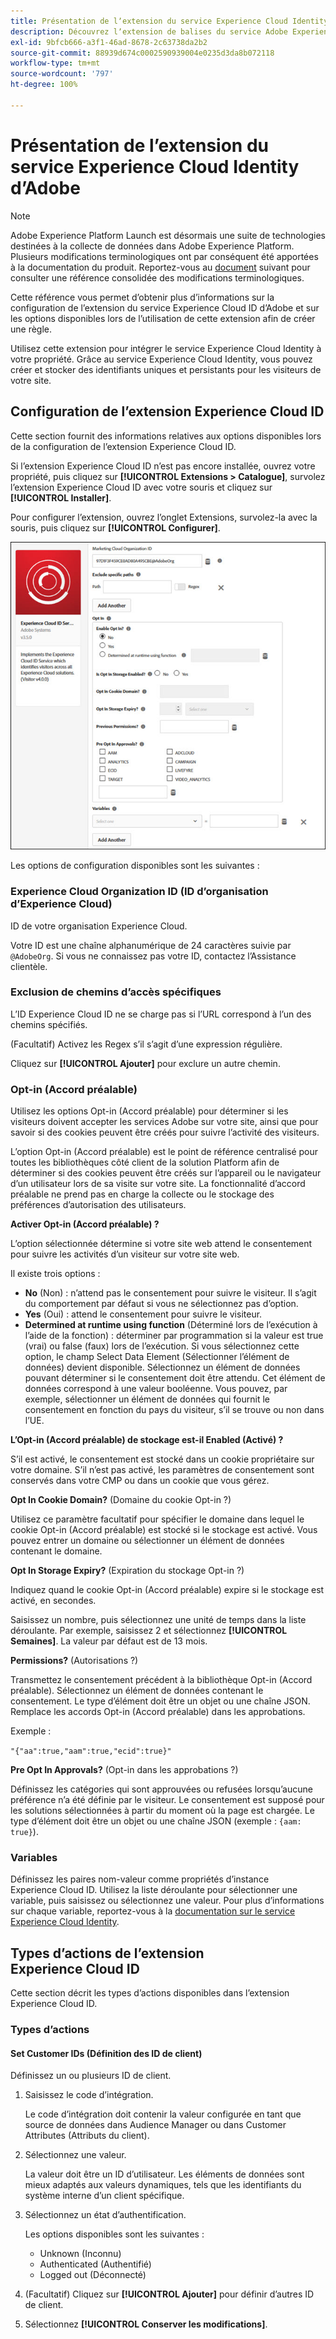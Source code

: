 ```yaml
---
title: Présentation de lʼextension du service Experience Cloud Identity dʼAdobe
description: Découvrez lʼextension de balises du service Adobe Experience Cloud Identity dans Adobe Experience Platform.
exl-id: 9bfcb666-a3f1-46ad-8678-2c63738da2b2
source-git-commit: 88939d674c0002590939004e0235d3da8b072118
workflow-type: tm+mt
source-wordcount: '797'
ht-degree: 100%

---
```


# Présentation de lʼextension du service Experience Cloud Identity dʼAdobe

>[!NOTE]
>
>Adobe Experience Platform Launch est désormais une suite de technologies destinées à la collecte de données dans Adobe Experience Platform. Plusieurs modifications terminologiques ont par conséquent été apportées à la documentation du produit. Reportez-vous au [document](../../../term-updates.md) suivant pour consulter une référence consolidée des modifications terminologiques.

Cette référence vous permet dʼobtenir plus dʼinformations sur la configuration de lʼextension du service Experience Cloud ID dʼAdobe et sur les options disponibles lors de lʼutilisation de cette extension afin de créer une règle.

Utilisez cette extension pour intégrer le service Experience Cloud Identity à votre propriété. Grâce au service Experience Cloud Identity, vous pouvez créer et stocker des identifiants uniques et persistants pour les visiteurs de votre site.

## Configuration de l’extension Experience Cloud ID

Cette section fournit des informations relatives aux options disponibles lors de la configuration de l’extension Experience Cloud ID.

Si lʼextension Experience Cloud ID nʼest pas encore installée, ouvrez votre propriété, puis cliquez sur **[!UICONTROL Extensions > Catalogue]**, survolez lʼextension Experience Cloud ID avec votre souris et cliquez sur **[!UICONTROL Installer]**.

Pour configurer l’extension, ouvrez l’onglet Extensions, survolez-la avec la souris, puis cliquez sur **[!UICONTROL Configurer]**.

![](../../../images/optin.jpg)

Les options de configuration disponibles sont les suivantes :

### Experience Cloud Organization ID (ID d’organisation d’Experience Cloud)

ID de votre organisation Experience Cloud.

Votre ID est une chaîne alphanumérique de 24 caractères suivie par `@AdobeOrg`. Si vous ne connaissez pas votre ID, contactez l’Assistance clientèle.

### Exclusion de chemins d’accès spécifiques

L’ID Experience Cloud ID ne se charge pas si l’URL correspond à l’un des chemins spécifiés.

(Facultatif) Activez les Regex s’il s’agit d’une expression régulière.

Cliquez sur **[!UICONTROL Ajouter]** pour exclure un autre chemin.

### Opt-in (Accord préalable)

Utilisez les options Opt-in (Accord préalable) pour déterminer si les visiteurs doivent accepter les services Adobe sur votre site, ainsi que pour savoir si des cookies peuvent être créés pour suivre l’activité des visiteurs.

L’option Opt-in (Accord préalable) est le point de référence centralisé pour toutes les bibliothèques côté client de la solution Platform afin de déterminer si des cookies peuvent être créés sur l’appareil ou le navigateur d’un utilisateur lors de sa visite sur votre site. La fonctionnalité d’accord préalable ne prend pas en charge la collecte ou le stockage des préférences d’autorisation des utilisateurs.

**Activer Opt-in (Accord préalable) ?**

L’option sélectionnée détermine si votre site web attend le consentement pour suivre les activités d’un visiteur sur votre site web.

Il existe trois options :

* **No** (Non) : n’attend pas le consentement pour suivre le visiteur. Il s’agit du comportement par défaut si vous ne sélectionnez pas d’option.
* **Yes** (Oui) : attend le consentement pour suivre le visiteur.
* **Determined at runtime using function** (Déterminé lors de l’exécution à l’aide de la fonction) : déterminer par programmation si la valeur est true (vrai) ou false (faux) lors de l’exécution. Si vous sélectionnez cette option, le champ Select Data Element (Sélectionner l’élément de données) devient disponible. Sélectionnez un élément de données pouvant déterminer si le consentement doit être attendu. Cet élément de données correspond à une valeur booléenne. Vous pouvez, par exemple, sélectionner un élément de données qui fournit le consentement en fonction du pays du visiteur, s’il se trouve ou non dans l’UE.

**L’Opt-in (Accord préalable) de stockage est-il Enabled (Activé) ?**

S’il est activé, le consentement est stocké dans un cookie propriétaire sur votre domaine. S’il n’est pas activé, les paramètres de consentement sont conservés dans votre CMP ou dans un cookie que vous gérez.

**Opt In Cookie Domain?** (Domaine du cookie Opt-in ?)

Utilisez ce paramètre facultatif pour spécifier le domaine dans lequel le cookie Opt-in (Accord préalable) est stocké si le stockage est activé. Vous pouvez entrer un domaine ou sélectionner un élément de données contenant le domaine.

**Opt In Storage Expiry?** (Expiration du stockage Opt-in ?)

Indiquez quand le cookie Opt-in (Accord préalable) expire si le stockage est activé, en secondes.

Saisissez un nombre, puis sélectionnez une unité de temps dans la liste déroulante. Par exemple, saisissez 2 et sélectionnez **[!UICONTROL Semaines]**. La valeur par défaut est de 13 mois.

**Permissions?** (Autorisations ?)

Transmettez le consentement précédent à la bibliothèque Opt-in (Accord préalable). Sélectionnez un élément de données contenant le consentement. Le type d’élément doit être un objet ou une chaîne JSON. Remplace les accords Opt-in (Accord préalable) dans les approbations.

Exemple :

`"{"aa":true,"aam":true,"ecid":true}"`

**Pre Opt In Approvals?** (Opt-in dans les approbations ?)

Définissez les catégories qui sont approuvées ou refusées lorsqu’aucune préférence n’a été définie par le visiteur. Le consentement est supposé pour les solutions sélectionnées à partir du moment où la page est chargée. Le type d’élément doit être un objet ou une chaîne JSON (exemple : `{aam: true}`).

### Variables

Définissez les paires nom-valeur comme propriétés d’instance Experience Cloud ID. Utilisez la liste déroulante pour sélectionner une variable, puis saisissez ou sélectionnez une valeur. Pour plus dʼinformations sur chaque variable, reportez-vous à la [documentation sur le service Experience Cloud Identity](https://experiencecloud.adobe.com/resources/help/fr_FR/mcvid/mcvid-overview.html).

## Types d’actions de l’extension Experience Cloud ID

Cette section décrit les types d’actions disponibles dans l’extension Experience Cloud ID.

### Types d’actions

#### Set Customer IDs (Définition des ID de client)

Définissez un ou plusieurs ID de client.

1. Saisissez le code d’intégration.

   Le code d’intégration doit contenir la valeur configurée en tant que source de données dans Audience Manager ou dans Customer Attributes (Attributs du client).

1. Sélectionnez une valeur.

   La valeur doit être un ID d’utilisateur. Les éléments de données sont mieux adaptés aux valeurs dynamiques, tels que les identifiants du système interne d’un client spécifique.

1. Sélectionnez un état d’authentification.

   Les options disponibles sont les suivantes :

   * Unknown (Inconnu)
   * Authenticated (Authentifié)
   * Logged out (Déconnecté)

1. (Facultatif) Cliquez sur **[!UICONTROL Ajouter]** pour définir dʼautres ID de client.
1. Sélectionnez **[!UICONTROL Conserver les modifications]**.
